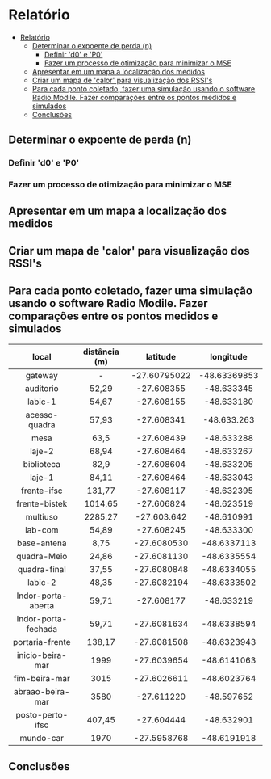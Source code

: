 # Relatório
- [Relatório](#relatório)
  - [Determinar o expoente de perda (n)](#determinar-o-expoente-de-perda-n)
    - [Definir 'd0' e 'P0'](#definir-d0-e-p0)
    - [Fazer um processo de otimização para minimizar o MSE](#fazer-um-processo-de-otimização-para-minimizar-o-mse)
  - [Apresentar em um mapa a localização dos medidos](#apresentar-em-um-mapa-a-localização-dos-medidos)
  - [Criar um mapa de 'calor' para visualização dos RSSI's](#criar-um-mapa-de-calor-para-visualização-dos-rssis)
  - [Para cada ponto coletado, fazer uma simulação usando o software Radio Modile. Fazer comparações entre os pontos medidos e simulados](#para-cada-ponto-coletado-fazer-uma-simulação-usando-o-software-radio-modile-fazer-comparações-entre-os-pontos-medidos-e-simulados)
  - [Conclusões](#conclusões)

## Determinar o expoente de perda (n)

### Definir 'd0' e 'P0'

### Fazer um processo de otimização para minimizar o MSE

## Apresentar em um mapa a localização dos medidos

## Criar um mapa de 'calor' para visualização dos RSSI's

## Para cada ponto coletado, fazer uma simulação usando o software Radio Modile. Fazer comparações entre os pontos medidos e simulados

|        local        | distância (m) |   latitude  |  longitude  |
|:-------------------:|:-------------:|:-----------:|:-----------:|
| gateway             |         -     | -27.60795022| -48.63369853 |
| auditorio           |         52,29 | -27.608355  | -48.633345  |
| labic-1             |         54,67 | -27.608155  | -48.633180  |
| acesso-quadra       |         57,93 | -27.608341  | -48.633.263 |
| mesa                |          63,5 | -27.608439  | -48.633288  |
| laje-2              |         68,94 | -27.608464  | -48.633267  |
| biblioteca          |          82,9 | -27.608604  | -48.633205  |
| laje-1              |         84,11 | -27.608464  | -48.633043  |
| frente-ifsc         |        131,77 | -27.608117  | -48.632395  |
| frente-bistek       |       1014,65 | -27.606824  | -48.623519  |
| multiuso            |       2285,27 | -27.603.642 | -48.610991  |
| lab-com             |         54,89 | -27.608245  | -48.633300  |
| base-antena         |          8,75 | -27.6080530 | -48.6337113 |
| quadra-Meio         |         24,86 | -27.6081130 | -48.6335554 |
| quadra-final        |         37,55 | -27.6080848 | -48.6334055 |
| labic-2             |         48,35 | -27.6082194 | -48.6333502 |
| Indor-porta-aberta  |         59,71 | -27.608177  | -48.633219  |
| Indor-porta-fechada |         59,71 | -27.6081634 | -48.6338594 |
| portaria-frente     |        138,17 | -27.6081508 | -48.6323943 |
| inicio-beira-mar    |          1999 | -27.6039654 | -48.6141063 |
| fim-beira-mar       |          3015 | -27.6026611 | -48.6023764 |
| abraao-beira-mar    |          3580 | -27.611220  | -48.597652  |
| posto-perto-ifsc    |        407,45 | -27.604444  | -48.632901  |
| mundo-car           |          1970 | -27.5958768 | -48.6191918 |


## Conclusões